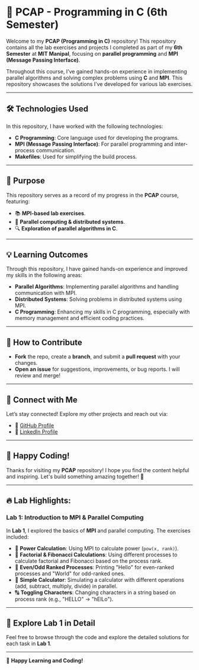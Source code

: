 # 🚀 PCAP - Programming in C (6th Semester)

Welcome to my **PCAP (Programming in C)** repository! This repository contains all the lab exercises and projects I completed as part of my **6th Semester** at **MIT Manipal**, focusing on **parallel programming** and **MPI (Message Passing Interface)**.

Throughout this course, I’ve gained hands-on experience in implementing parallel algorithms and solving complex problems using **C** and **MPI**. This repository showcases the solutions I’ve developed for various lab exercises.

---

## 🛠️ **Technologies Used**

In this repository, I have worked with the following technologies:

- **C Programming**: Core language used for developing the programs.
- **MPI (Message Passing Interface)**: For parallel programming and inter-process communication.
- **Makefiles**: Used for simplifying the build process.

---

## 🎯 **Purpose**

This repository serves as a record of my progress in the **PCAP** course, featuring:

- 📚 **MPI-based lab exercises**.
- 🧠 **Parallel computing & distributed systems**.
- 🔍 **Exploration of parallel algorithms in C**.

---

## 💡 **Learning Outcomes**

Through this repository, I have gained hands-on experience and improved my skills in the following areas:

- **Parallel Algorithms**: Implementing parallel algorithms and handling communication with MPI.
- **Distributed Systems**: Solving problems in distributed systems using MPI.
- **C Programming**: Enhancing my skills in C programming, especially with memory management and efficient coding practices.

---

## 🤝 **How to Contribute**

- **Fork** the repo, create a **branch**, and submit a **pull request** with your changes.
- **Open an issue** for suggestions, improvements, or bug reports. I will review and merge!

---

## 🔗 **Connect with Me**

Let’s stay connected! Explore my other projects and reach out via:

- 🌟 [GitHub Profile](https://github.com/adityagarwal15)
- 💼 [LinkedIn Profile](https://www.linkedin.com/in/aditya-agarwal-12601b27b/)

---

## 🚀 **Happy Coding!**

Thanks for visiting my **PCAP** repository! I hope you find the content helpful and inspiring. Let's build something amazing together! 🌟

---

## 🔥 **Lab Highlights**:

### **Lab 1: Introduction to MPI & Parallel Computing**

In **Lab 1**, I explored the basics of **MPI** and parallel computing. The exercises included:

- 🧮 **Power Calculation**: Using MPI to calculate power (`pow(x, rank)`).
- 🔢 **Factorial & Fibonacci Calculations**: Using different processes to calculate factorial and Fibonacci based on the process rank.
- 📝 **Even/Odd Ranked Processes**: Printing "Hello" for even-ranked processes and "World" for odd-ranked ones.
- 🔢 **Simple Calculator**: Simulating a calculator with different operations (add, subtract, multiply, divide) in parallel.
- 🔠 **Toggling Characters**: Changing characters in a string based on process rank (e.g., "HELLO" → "hElLo").

---

## 📂 **Explore Lab 1 in Detail**

Feel free to browse through the code and explore the detailed solutions for each task in **Lab 1**.

---

🚀 **Happy Learning and Coding!**
